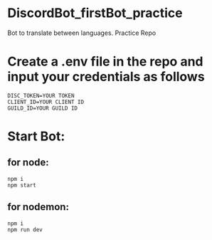 # DiscordBot_firstBot_practice

Bot to translate between languages. Practice Repo

# Create a .env file in the repo and input your credentials as follows

```
DISC_TOKEN=YOUR TOKEN
CLIENT_ID=YOUR CLIENT ID
GUILD_ID=YOUR GUILD ID
```

# Start Bot:

## for node:

```
npm i
npm start
```

## for nodemon:

```
npm i
npm run dev
```
